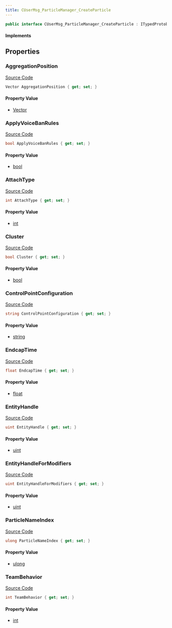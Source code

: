 ```yaml
---
title: CUserMsg_ParticleManager_CreateParticle
---
```


```csharp
public interface CUserMsg_ParticleManager_CreateParticle : ITypedProtobuf<CUserMsg_ParticleManager_CreateParticle>, INativeHandle
```

#### Implements

## Properties

### AggregationPosition

[Source Code](https://github.com/swiftly-solution/swiftlys2/blob/main/managed/src/SwiftlyS2.Generated/Protobufs/Interfaces/CUserMsg_ParticleManager_CreateParticle.cs#L40)

```csharp
Vector AggregationPosition { get; set; }
```

#### Property Value

- [Vector](/docs/api/shared/natives/vector)

### ApplyVoiceBanRules

[Source Code](https://github.com/swiftly-solution/swiftlys2/blob/main/managed/src/SwiftlyS2.Generated/Protobufs/Interfaces/CUserMsg_ParticleManager_CreateParticle.cs#L25)

```csharp
bool ApplyVoiceBanRules { get; set; }
```

#### Property Value

- [bool](https://learn.microsoft.com/dotnet/api/system.boolean)

### AttachType

[Source Code](https://github.com/swiftly-solution/swiftlys2/blob/main/managed/src/SwiftlyS2.Generated/Protobufs/Interfaces/CUserMsg_ParticleManager_CreateParticle.cs#L16)

```csharp
int AttachType { get; set; }
```

#### Property Value

- [int](https://learn.microsoft.com/dotnet/api/system.int32)

### Cluster

[Source Code](https://github.com/swiftly-solution/swiftlys2/blob/main/managed/src/SwiftlyS2.Generated/Protobufs/Interfaces/CUserMsg_ParticleManager_CreateParticle.cs#L34)

```csharp
bool Cluster { get; set; }
```

#### Property Value

- [bool](https://learn.microsoft.com/dotnet/api/system.boolean)

### ControlPointConfiguration

[Source Code](https://github.com/swiftly-solution/swiftlys2/blob/main/managed/src/SwiftlyS2.Generated/Protobufs/Interfaces/CUserMsg_ParticleManager_CreateParticle.cs#L31)

```csharp
string ControlPointConfiguration { get; set; }
```

#### Property Value

- [string](https://learn.microsoft.com/dotnet/api/system.string)

### EndcapTime

[Source Code](https://github.com/swiftly-solution/swiftlys2/blob/main/managed/src/SwiftlyS2.Generated/Protobufs/Interfaces/CUserMsg_ParticleManager_CreateParticle.cs#L37)

```csharp
float EndcapTime { get; set; }
```

#### Property Value

- [float](https://learn.microsoft.com/dotnet/api/system.single)

### EntityHandle

[Source Code](https://github.com/swiftly-solution/swiftlys2/blob/main/managed/src/SwiftlyS2.Generated/Protobufs/Interfaces/CUserMsg_ParticleManager_CreateParticle.cs#L19)

```csharp
uint EntityHandle { get; set; }
```

#### Property Value

- [uint](https://learn.microsoft.com/dotnet/api/system.uint32)

### EntityHandleForModifiers

[Source Code](https://github.com/swiftly-solution/swiftlys2/blob/main/managed/src/SwiftlyS2.Generated/Protobufs/Interfaces/CUserMsg_ParticleManager_CreateParticle.cs#L22)

```csharp
uint EntityHandleForModifiers { get; set; }
```

#### Property Value

- [uint](https://learn.microsoft.com/dotnet/api/system.uint32)

### ParticleNameIndex

[Source Code](https://github.com/swiftly-solution/swiftlys2/blob/main/managed/src/SwiftlyS2.Generated/Protobufs/Interfaces/CUserMsg_ParticleManager_CreateParticle.cs#L13)

```csharp
ulong ParticleNameIndex { get; set; }
```

#### Property Value

- [ulong](https://learn.microsoft.com/dotnet/api/system.uint64)

### TeamBehavior

[Source Code](https://github.com/swiftly-solution/swiftlys2/blob/main/managed/src/SwiftlyS2.Generated/Protobufs/Interfaces/CUserMsg_ParticleManager_CreateParticle.cs#L28)

```csharp
int TeamBehavior { get; set; }
```

#### Property Value

- [int](https://learn.microsoft.com/dotnet/api/system.int32)

